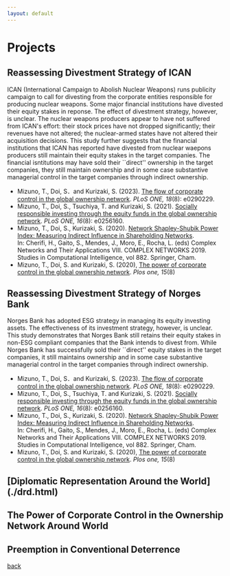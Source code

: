 ```yaml
---
layout: default
---
```


# Projects

## Reassessing Divestment Strategy of ICAN
ICAN (International Campaign to Abolish Nuclear Weapons) runs publicity campaign to call for divesting from the corporate entities responsible for producing nuclear weapons.  Some major financial institutions have divested their equity stakes in reponse.  The effect of divestment strategy, however, is unclear.  The nuclear weapons producers appear to have not suffered from ICAN's effort: their stock prices have not dropped significantly; their revenues have not altered; the nuclear-armed states have not altered their acquisition decisions.  This study further suggests that the financial institutions that ICAN has reported have divested from nuclear waepons producers still maintain their equity stakes in the target companies.  The financial isntitutions may have sold their ``direct'' ownership in the target companies, they still maintain ownership and in some case substantive managerial control in the target companies through indirect ownership.  

- Mizuno, T., Doi, S．and Kurizaki, S. (2023). [The flow of corporate control in the global ownership network](https://doi.org/10.1371/journal.pone.0290229). 
  _PLoS ONE, 18_(8): e0290229.
- Mizuno, T., Doi, S., Tsuchiya, T. and Kurizaki, S. (2021). [Socially responsible investing through the equity funds in the global ownership network](https://doi.org/10.1371/journal.pone.0256160).
 _PLoS ONE, 16_(8): e0256160.
- Mizuno, T., Doi, S., Kurizaki, S. (2020). [Network Shapley-Shubik Power Index: Measuring Indirect Influence in Shareholding Networks](https://doi.org/10.1007/978-3-030-36683-4_49).\
  In: Cherifi, H., Gaito, S., Mendes, J., Moro, E., Rocha, L. (eds) Complex Networks and Their Applications VIII. COMPLEX NETWORKS 2019. Studies in Computational Intelligence, vol 882. Springer, Cham.
- Mizuno, T., Doi, S. and Kurizaki, S. (2020), [The power of corporate control in the global ownership network](https://doi.org/10.1371/journal.pone.0237862).
  _Plos one, 15_(8)

## Reassessing Divestment Strategy of Norges Bank
Norges Bank has adopted ESG strategy in managing its equity investing assets. The effectiveness of its investment strategy, however, is unclear.  This study demonstrates that Norges Bank still retains their equity stakes in non-ESG compliant companies that the Bank intends to divest from.  While Norges Bank has successfully sold their ``direct'' equity stakes in the target companies, it still maintains ownership and in some case substantive managerial control in the target companies through indirect ownership.  

- Mizuno, T., Doi, S．and Kurizaki, S. (2023). [The flow of corporate control in the global ownership network](https://doi.org/10.1371/journal.pone.0290229). 
  _PLoS ONE, 18_(8): e0290229.
- Mizuno, T., Doi, S., Tsuchiya, T. and Kurizaki, S. (2021). [Socially responsible investing through the equity funds in the global ownership network](https://doi.org/10.1371/journal.pone.0256160).
 _PLoS ONE, 16_(8): e0256160.
- Mizuno, T., Doi, S., Kurizaki, S. (2020). [Network Shapley-Shubik Power Index: Measuring Indirect Influence in Shareholding Networks](https://doi.org/10.1007/978-3-030-36683-4_49).\
  In: Cherifi, H., Gaito, S., Mendes, J., Moro, E., Rocha, L. (eds) Complex Networks and Their Applications VIII. COMPLEX NETWORKS 2019. Studies in Computational Intelligence, vol 882. Springer, Cham.
- Mizuno, T., Doi, S. and Kurizaki, S. (2020), [The power of corporate control in the global ownership network](https://doi.org/10.1371/journal.pone.0237862).
  _Plos one, 15_(8)

## [Diplomatic Representation Around the World] (./drd.html) 

## The Power of Corporate Control in the Ownership Network Around World

## Preemption in Conventional Deterrence





[back](./)
